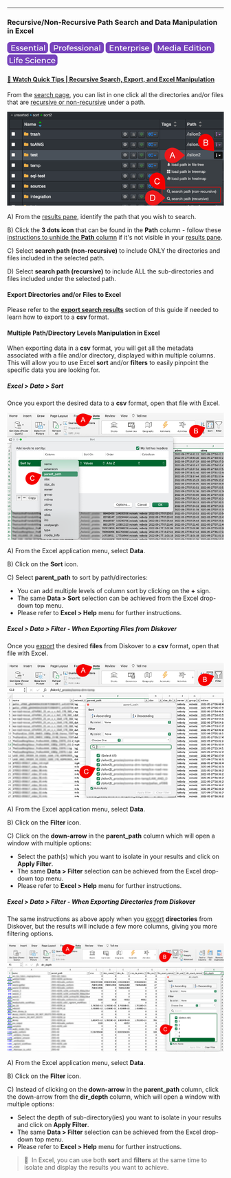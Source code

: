 <p id="recursive_search"></p>

___
### Recursive/Non-Recursive Path Search and Data Manipulation in Excel

![Image: Essential Edition Label](images/button_edition_essential.png)&nbsp;![Image: Professional Edition Label](images/button_edition_professional.png)&nbsp;![Image: Enterprise Edition Label](images/button_edition_enterprise.png)&nbsp;![Image: AJA Diskover Media Edition Label](images/button_edition_media.png)&nbsp;![Image: Life Science Edition Label](images/button_edition_life_science.png)

#### [🍿 Watch Quick Tips | Recursive Search, Export, and Excel Manipulation](https://vimeo.com/762454710)

From the [search page](#file_search), you can list in one click all the directories and/or files that are [recursive or non-recursive](#recursive) under a path.

![Image: File Search Path Recursive](images/image_file_search_path_recursive.png)

A) From the [results pane](#result_pane_columns), identify the path that you wish to search.

B) Click the **3 dots icon** that can be found in the **Path** column - follow these [instructions to unhide the **Path** column](#hide_columns) if it's not visible in your [results pane](#results_pane_overview).
  
C) Select **search path (non-recursive)** to include ONLY the directories and files included in the selected path.
  
D) Select **search path (recursive)** to include ALL the sub-directories and files included under the selected path.

#### Export Directories and/or Files to Excel

Please refer to the **[export search results](#export)** section of this guide if needed to learn how to export to a **csv** format.

#### Multiple Path/Directory Levels Manipulation in Excel

When exporting data in a **csv** format, you will get all the metadata associated with a file and/or directory, displayed within multiple columns. This will allow you to use Excel **sort** and/or **filters** to easily pinpoint the specific data you are looking for.

##### Excel > Data > Sort

Once you export the desired data to a **csv** format, open that file with Excel.

![Image: Sort in Excel](images/image_file_search_results_export_excel_sort.png)

A) From the Excel application menu, select **Data**.

B) Click on the **Sort** icon.

C) Select **parent_path** to sort by path/directories:
  - You can add multiple levels of column sort by clicking on the **+** sign.
  - The same **Data > Sort** selection can be achieved from the Excel drop-down top menu.
  - Please refer to **Excel > Help** menu for further instructions.

##### Excel > Data > Filter - When Exporting _Files_ from Diskover

Once you [export](#export) the desired **files** from Diskover to a **csv** format, open that file with Excel.

![Image: Filter in Excel](images/image_file_search_results_export_excel_filter.png)

A) From the Excel application menu, select **Data**.

B) Click on the **Filter** icon.

C) Click on the **down-arrow** in the **parent_path** column which will open a window with multiple options:
  - Select the path(s) which you want to isolate in your results and click on **Apply Filter**.
  - The same **Data > Filter** selection can be achieved from the Excel drop-down top menu.
  - Please refer to **Excel > Help** menu for further instructions.

##### Excel > Data > Filter - When Exporting _Directories_ from Diskover

The same instructions as above apply when you [export](#export) **directories** from Diskover, but the results will include a few more columns, giving you more filtering options.

![Image: Filter in Excel](images/image_file_search_results_export_excel_filter_dir_depth.png)

A) From the Excel application menu, select **Data**.

B) Click on the **Filter** icon.

C) Instead of clicking on the **down-arrow** in the **parent_path** column, click the down-arrow from the **dir_depth** column, which will open a window with multiple options:
  - Select the depth of sub-directory(ies) you want to isolate in your results and click on **Apply Filter**.
  - The same **Data > Filter** selection can be achieved from the Excel drop-down top menu.
  - Please refer to **Excel > Help** menu for further instructions.


>🔆 &nbsp;In Excel, you can use both **sort** and **filters** at the same time to isolate and display the results you want to achieve.
